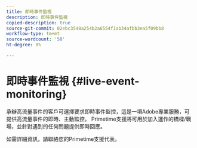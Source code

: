 ```yaml
---
title: 即時事件監視
description: 即時事件監視
copied-description: true
source-git-commit: 02ebc3548a254b2a6554f1ab34afbb3ea5f09bb8
workflow-type: tm+mt
source-wordcount: '58'
ht-degree: 0%

---
```


# 即時事件監視 {#live-event-monitoring}

承辦高流量事件的客戶可選擇要求即時事件監控，這是一項Adobe專業服務，可提供高流量事件的即時、主動監控。 Primetime支援將可用於加入運作的橋樑/戰場，並針對遇到的任何問題提供即時回應。

如需詳細資訊，請聯絡您的Primetime支援代表。

